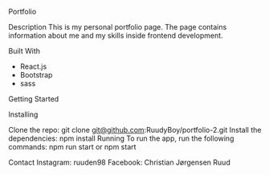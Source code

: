 Portfolio

Description
This is my personal portfolio page. The page contains information about me and my skills inside frontend development. 

Built With
- React.js
- Bootstrap
- sass

Getting Started

Installing

Clone the repo:
git clone git@github.com:RuudyBoy/portfolio-2.git
Install the dependencies:
npm install
Running
To run the app, run the following commands:
npm run start
or 
npm start

Contact
Instagram: ruuden98
Facebook: Christian Jørgensen Ruud

